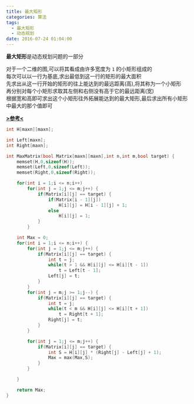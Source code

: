 ```yaml
---
title: 最大矩形
categories: 算法
tags:
  - 最大矩形
  - 动态规划
date: 2016-07-24 01:04:00
---
```

**最大矩形**是动态规划问题的一部分

对于一个二维的图,可以将其看成由许多宽度为 `1` 的小矩形组成的  
每次可以以一行为基底,求出最低到这一行的矩形的最大面积  
先求出从这一行开始的矩形的往上能达到的最远距离(高),将其称为一个小矩形    
再分别对每个小矩形求取其左侧和右侧没有高于它的最远距离(宽)  
根据宽和高即可求出这个小矩形往外拓展能达到的最大矩形,最后求出所有小矩形中最大的那个值即可  

[**>参考<**](/post/HDU/1506.html)
<!--more-->

```cpp 最大矩形 https://github.com/OhYee/ACM.github.io/blob/master\Blog\Max%20Rectangle.cpp 代码备份
int H[maxn][maxn];

int Left[maxn];
int Right[maxn];

int MaxMatrix(bool Matrix[maxn][maxn],int n,int m,bool target) {
    memset(H,0,sizeof(H));
    memset(Left,0,sizeof(Left));
    memset(Right,0,sizeof(Right));

    for(int i = 1;i <= n;i++)
        for(int j = 1;j <= m;j++) {
            if(Matrix[i][j] == target) {
                if(Matrix[i - 1][j])
                    H[i][j] = H[i - 1][j] + 1;
                else
                    H[i][j] = 1;
            }
        }

    int Max = 0;
    for(int i = 1;i <= n;i++) {
        for(int j = 1;j <= m;j++) {
            if(Matrix[i][j] == target) {
                int t = j;
                while(t > 1 && H[i][j] <= H[i][t - 1])
                    t = Left[t - 1];
                Left[j] = t;
            }
        }
        for(int j = m;j >= 1;j--) {
            if(Matrix[i][j] == target) {
                int t = j;
                while(t < m && H[i][j] <= H[i][t + 1])
                    t = Right[t + 1];
                Right[j] = t;
            }
        }

        for(int j = 1;j <= m;j++) {
            if(Matrix[i][j] == target) {
                int S = H[i][j] * (Right[j] - Left[j] + 1);
                Max = max(Max,S);
            }
        }

    }

    return Max;
} 
```